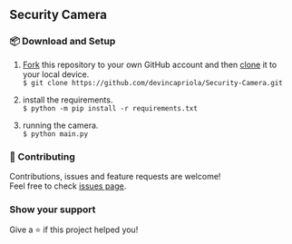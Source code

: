 ## Security Camera

### :package: Download and Setup
1. [Fork](https://help.github.com/articles/fork-a-repo/) this repository to your own GitHub account and then [clone](https://help.github.com/articles/cloning-a-repository/) it to your local device. <br /> 
`$ git clone https://github.com/devincapriola/Security-Camera.git`

2. install the requirements. <br /> 
`$ python -m pip install -r requirements.txt`

3. running the camera. <br /> 
`$ python main.py`

### :handshake: Contributing
Contributions, issues and feature requests are welcome!<br />Feel free to check [issues page](https://github.com/devincapriola/Security-Camera/issues).

### Show your support
Give a :star: if this project helped you!
